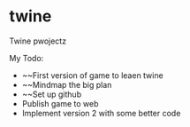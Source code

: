 # twine
 Twine pwojectz


My Todo:
* ~~First version of game to leaen twine
* ~~Mindmap the big plan
* ~~Set up github
* Publish game to web
* Implement version 2 with some better code


